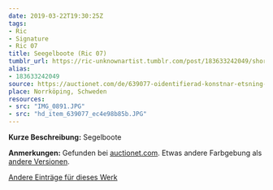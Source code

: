 ```yaml
---
date: 2019-03-22T19:30:25Z
tags:
- Ric
- Signature
- Ric 07
title: Seegelboote (Ric 07)
tumblr_url: https://ric-unknownartist.tumblr.com/post/183633242049/short-description-sailing-boats-notes-taken
alias:
- 183633242049
source: https://auctionet.com/de/639077-oidentifierad-konstnar-etsning-signerad-ric
place: Norrköping, Schweden
resources:
- src: "IMG_0891.JPG"
- src: "hd_item_639077_ec4e98b85b.JPG"
---
```


**Kurze Beschreibung:** Segelboote

**Anmerkungen:** Gefunden bei [auctionet.com](https://auctionet.com/de/639077-oidentifierad-konstnar-etsning-signerad-ric). Etwas andere Farbgebung als [andere Versionen](/tags/ric-07).

[Andere Einträge für dieses Werk](/tags/ric-07)

